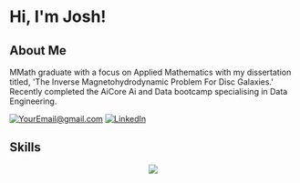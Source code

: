 # Hi, I'm Josh!
## About Me

MMath graduate with a focus on Applied Mathematics with my dissertation titled, 'The Inverse Magnetohydrodynamic
Problem For Disc Galaxies.' Recently completed the AiCore Ai and Data bootcamp specialising in Data Engineering.

<a href="mailto:joshualexbell@gmail.com">![YourEmail@gmail.com](https://img.shields.io/badge/Gmail-D14836?style=for-the-badge&logo=gmail&logoColor=white)</a>
<a href="https://www.linkedin.com/in/joshua-alex-bell-33bx/">![LinkedIn](https://img.shields.io/badge/LinkedIn-0077B5?style=for-the-badge&logo=linkedin&logoColor=white)</a>

## Skills
<p align="center">
 <a href="https://skillicons.dev">
    <img src="https://skillicons.dev/icons?i=java,py,r,aws,fastapi,github,kafka,linux,matlab,ps,postgres,visualstudio" />
      </a>
</p>
